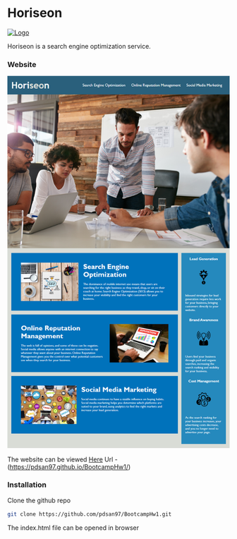 # Horiseon

[![Logo](https://github.com/pdsan97/BootcampHw1/blob/main/docs/assets/images/Logo.PNG?raw=true)](https://pdsan97.github.io/BootcampHw1/)

Horiseon is a search engine optimization service.

### Website

[![Website Image](https://github.com/fallenpaladinsteam/BootcampHw1/blob/main/Assets/01-html-css-git-homework-demo.png?raw=true)](https://fallenpaladinsteam.github.io/BootcampHw1/)

The website can be viewed [Here](https://pdsan97.github.io/BootcampHw1/)
Url - (https://pdsan97.github.io/BootcampHw1/)

### Installation

Clone the github repo

```sh
git clone https://github.com/pdsan97/BootcampHw1.git
```

The index.html file can be opened in browser
